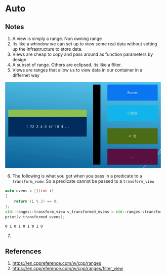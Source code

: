 # Auto

## Notes
1. A view is simply a range. Non owning range
2. Its like a whindow we can set up to view some real data without setting up the infrastructure to store data.
3. Views are cheap to copy and pass around as function parameters by design. 
4. A subset of range. Others are eclipsed. Its like a filter. 
5. Views are ranges that allow us to view data in our container in a differnet way

![Views Windows](50_50_ViewsWindow.jpg)

6. The following is what you get when you pass in a predicate to a `transform_view`. So a predicate cannot be passed to a `transform_view`

```cpp 
auto evens = [](int i)
{
    return (i % 2) == 0;
};
std::ranges::transform_view v_transformed_evens = std::ranges::transform_view(vi, evens);
print(v_transformed_evens);
```

```txt
0 1 0 1 0 1 0 1 0
```

7. 

## References

1. https://en.cppreference.com/w/cpp/ranges
2. https://en.cppreference.com/w/cpp/ranges/filter_view

